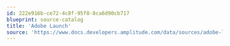 ```yaml
---
id: 222e916b-ce72-4c8f-95f8-8ca6d90cb717
blueprint: source-catalog
title: 'Adobe Launch'
source: 'https://www.docs.developers.amplitude.com/data/sources/adobe-launch'
---
```

